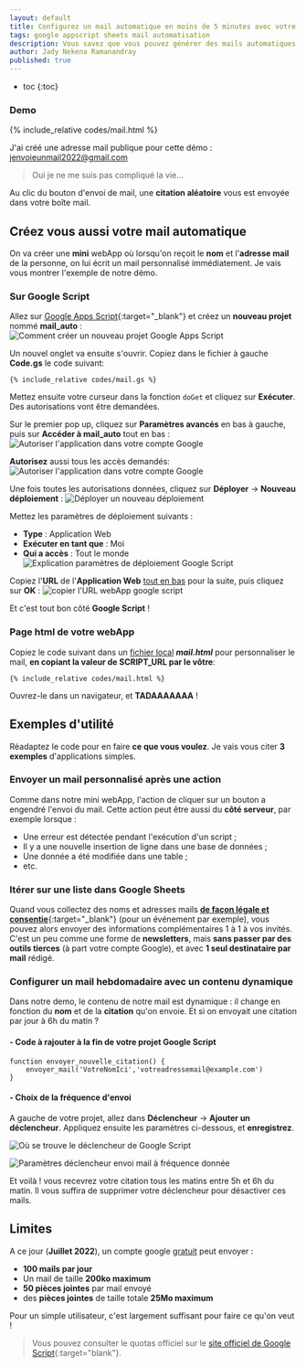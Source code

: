 ```yaml
---
layout: default
title: Configurez un mail automatique en moins de 5 minutes avec votre compte gmail
tags: google appscript sheets mail automatisation
description: Vous savez que vous pouvez générer des mails automatiques ave votre compte gmail ? Je vous montre comment en moins de 5 minutes.
author: Jady Nekena Ramanandray
published: true
---
```

 
* toc
{:toc}

### Demo
{% include_relative codes/mail.html %}

J'ai créé une adresse mail publique pour cette démo : [jenvoieunmail2022@gmail.com](mailto:jenvoieunmail2022@gmail.com)

> Oui je ne me suis pas compliqué la vie...

Au clic du bouton d'envoi de mail, une **citation aléatoire** vous est envoyée dans votre boîte mail.

## Créez vous aussi votre mail automatique
On va créer une **mini** webApp où lorsqu'on reçoit le **nom** et l'**adresse mail** de la personne, on lui écrit un mail personnalisé immédiatement. Je vais vous montrer l'exemple de notre démo.

### Sur Google Script
Allez sur [Google Apps Script](https://script.google.com){:target="_blank"} et créez un **nouveau projet** nommé **mail_auto** :
![Comment créer un nouveau projet Google Apps Script](/assets/images/tuto-google-app-script.PNG)

Un nouvel onglet va ensuite s'ouvrir. Copiez dans le fichier à gauche **Code.gs** le code suivant:

```
{% include_relative codes/mail.gs %}
```

Mettez ensuite votre curseur dans la fonction ```doGet``` et cliquez sur **Exécuter**. Des autorisations vont être demandées.   

Sur le premier pop up, cliquez sur **Paramètres avancés** en bas à gauche, puis sur **Accéder à mail_auto** tout en bas :
![Autoriser l'application dans votre compte Google](/assets/images/autoriser_script_google.PNG)

**Autorisez** aussi tous les accès demandés:
![Autoriser l'application dans votre compte Google](/assets/images/autoriser_script_google2.PNG)

Une fois toutes les autorisations données, cliquez sur **Déployer** -> **Nouveau déploiement** :
![Déployer un nouveau déploiement](/assets/images/deployer-gs.PNG)

Mettez les paramètres de déploiement suivants :
- **Type** : Application Web
- **Exécuter en tant que** : Moi
- **Qui a accès** : Tout le monde   
![Explication paramètres de déploiement Google Script](/assets/images/deploiement-gs.PNG)

Copiez l'**URL** de l'**Application Web** <u>tout en bas</u> pour la suite, puis cliquez sur **OK** :
![copier l'URL webApp google script](/assets/images/id-deploiement.PNG)

Et c'est tout bon côté **Google Script** !

### Page html de votre webApp
Copiez le code suivant dans un <u>fichier local</u> _**mail.html**_ pour personnaliser le mail, **en copiant la valeur de SCRIPT_URL par le vôtre**:
```
{% include_relative codes/mail.html %}
```

Ouvrez-le dans un navigateur, et **TADAAAAAAA** !

## Exemples d'utilité
Réadaptez le code pour en faire **ce que vous voulez**. Je vais vous citer **3 exemples** d'applications simples.
### Envoyer un mail personnalisé après une action
Comme dans notre mini webApp, l'action de cliquer sur un bouton a engendré l'envoi du mail. Cette action peut être aussi du **côté serveur**, par exemple lorsque :
- Une erreur est détectée pendant l'exécution d'un script ;
- Il y a une nouvelle insertion de ligne dans une base de données ;
- Une donnée a été modifiée dans une table ;
- etc.

### Itérer sur une liste dans Google Sheets
Quand vous collectez des noms et adresses mails [**<u>de façon légale et consentie</u>**](https://agence-rhapsodie.fr/rgpd-comment-recolter-emails/){:target="_blank"} (pour un événement par exemple), vous pouvez alors envoyer des informations complémentaires 1 à 1 à vos invités.  
C'est un peu comme une forme de **newsletters**, mais **sans passer par des outils tierces** (à part votre compte Google), et avec **1 seul destinataire par mail** rédigé.

### Configurer un mail hebdomadaire avec un contenu dynamique
Dans notre demo, le contenu de notre mail est dynamique : il change en fonction du **nom** et de la **citation** qu'on envoie. Et si on envoyait une citation par jour à 6h du matin ?

#### - Code à rajouter à la fin de votre projet Google Script
```
function envoyer_nouvelle_citation() {
	envoyer_mail('VotreNomIci','votreadressemail@example.com')
}
```

#### - Choix de la fréquence d'envoi
A gauche de votre projet, allez dans **Déclencheur** -> **Ajouter un déclencheur**. Appliquez ensuite les paramètres ci-dessous, et **enregistrez**.

![Où se trouve le déclencheur de Google Script](/assets/images/declencheur.PNG)

![Paramètres déclencheur envoi mail à fréquence donnée](/assets/images/parametres-declencheur.PNG)

Et voilà ! vous recevrez votre citation tous les matins entre 5h et 6h du matin. Il vous suffira de supprimer votre déclencheur pour désactiver ces mails.

## Limites
A ce jour (**Juillet 2022**), un compte google <u>gratuit</u> peut envoyer :
- **100 mails par jour**
- Un mail de taille **200ko maximum**
- **50 pièces jointes** par mail envoyé
- des **pièces jointes** de taille totale **25Mo maximum**

Pour un simple utilisateur, c'est largement suffisant pour faire ce qu'on veut !

> Vous pouvez consulter le quotas officiel sur le [site officiel de Google Script](https://developers.google.com/apps-script/guides/services/quotas){:target="blank"}.

